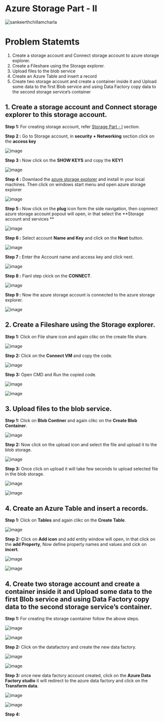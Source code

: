 # Azure Storage Part - II

![sankeerthchillamcharla](https://user-images.githubusercontent.com/46291282/126025220-8bc19d89-877c-4fe5-86c9-ac4a8a951855.png)

# Problem Statemts 
  
  1. Create a storage account and Connect storage account to azure storage explorer.
  2. Create a Fileshare using the Storage explorer.
  3. Upload files to the blob service
  4. Create an Azure Table and insert a record
  5. Create two storage account and create a container inside it and Upload some data to the first Blob service and using Data Factory copy data to the second storage service’s container


## 1. Create a storage account and Connect storage explorer to this storage account.

   **Step 1:** For creating storage account, refer [Storage Part - I](https://github.com/Sankeerth-Chillamcharla/Azure/blob/main/Storage/Readme.md) section.
   
   **Step 2 :** Go to Storage account, in **security + Networking** section click on the **access key**
   

   ![image](https://user-images.githubusercontent.com/46291282/126025869-622e4bff-cd2a-46a9-ad44-055d29b4b97e.png)
   
   
   **Step 3 :** Now click on the **SHOW KEYS**  and copy the **KEY1**
   
   
   ![image](https://user-images.githubusercontent.com/46291282/126025921-d67ffbfe-db09-40b0-8c2f-a8890661b76c.png)
   
   
   **Step 4 :** Downlaod the [azure storage explorer](https://azure.microsoft.com/en-us/features/storage-explorer/) and install in your local machines. Then click on windows start menu and open azure storage explorer
   
   
   ![image](https://user-images.githubusercontent.com/46291282/126026013-14cc8762-f605-4b24-988a-22a358422978.png)
   

   **Step 5 :** Now click on the **plug** icon form the side navigation, then copnnect azure storage account popout will open, in that select the **Storage account and services **
   
   ![image](https://user-images.githubusercontent.com/46291282/126026177-31619c56-9ea6-4311-9f5d-3cc401fd5c88.png)
   
   **Step 6 :** Select account **Name and Key** and click on the **Next** button. 
   
   ![image](https://user-images.githubusercontent.com/46291282/126026258-8c303b3b-22c5-4015-ac7b-cd158f72f0e1.png)
   
   **Step 7 :** Enter the Account name and access key and click next.
   
   ![image](https://user-images.githubusercontent.com/46291282/126026355-68f27058-f2e3-4cb0-aa37-3697c8ca3612.png)
   
   **Step 8 :** Fianl step ckick on the **CONNECT**.
   
   ![image](https://user-images.githubusercontent.com/46291282/126026411-7026e653-41f2-462e-93a3-3c615256deed.png)
   
   **Step 9 :**  Now the azure storage account is connected to the azure storage explorer.
   
   ![image](https://user-images.githubusercontent.com/46291282/126026453-6b65788d-6426-445a-9382-bc62f3b6b479.png)

## 2. Create a Fileshare using the Storage explorer.

   **Step 1:** Click on File share icon and again clikc on the create file share. 
   
   ![image](https://user-images.githubusercontent.com/46291282/126026621-c699acf7-afd2-4f26-a260-24f3598cbef5.png)
   
   **Step 2:** Click on the **Connect VM** and copy the code.
   
   ![image](https://user-images.githubusercontent.com/46291282/126026671-dd197ab6-5e7c-4c7e-bb9f-d50eafa41886.png)
   
   **Step 3:** Open CMD and Run the copied code. 
   
   ![image](https://user-images.githubusercontent.com/46291282/126028977-81a4f8cf-190f-432f-a3c1-0017772a2aa5.png)
   
   ![image](https://user-images.githubusercontent.com/46291282/126029005-6d681424-8dad-45bd-8337-381db9c7988a.png)

## 3. Upload files to the blob service.

   **Step 1:** Click on **Blob Continer** and again clikc on the **Create Blob Container**. 
 
  ![image](https://user-images.githubusercontent.com/46291282/126029095-56e5e8d0-bb17-4e7a-9732-405a085b95d8.png)

  **Step 2:** Now click on the upload icon and select the file and upload it to the blob storage. 

  ![image](https://user-images.githubusercontent.com/46291282/126029233-e10128b9-28e9-4ffe-ac59-b37bee103f92.png)

  **Step 3:** Once click on upload it will take few seconds to upload selected file in the blob storage. 

  ![image](https://user-images.githubusercontent.com/46291282/126029295-6a54433c-d87a-4889-971e-dd4df70f767c.png) 

  ![image](https://user-images.githubusercontent.com/46291282/126029317-ac23925a-dd44-4e41-a074-a15e1e31533d.png)

## 4. Create an Azure Table and insert a records.
  
   **Step 1:** Click on **Tables** and again clikc on the **Create Table**. 
   
   ![image](https://user-images.githubusercontent.com/46291282/126029510-d31387bf-11aa-4ffa-8b58-c3773e672231.png)
   
   **Step 2:** Click on **Add icon** and add entity window will open, in that click on the **add Property**, Now define property names and values and cick on **incert**.
   
   ![image](https://user-images.githubusercontent.com/46291282/126029645-b132e150-ec90-4236-b87c-5e9aa6bfaad0.png)
   
   ![image](https://user-images.githubusercontent.com/46291282/126029693-9947de57-3685-4653-aee6-debd0968182d.png)

## 4. Create two storage account and create a container inside it and Upload some data to the first Blob service and using Data Factory copy data to the second storage service’s container.
 
  **Step 1:** For creating the storage caontainer follow the above steps. 
  
  ![image](https://user-images.githubusercontent.com/46291282/126029743-bcd8620d-03d9-4ff3-805f-68ed08c8f2e0.png)
  
  ![image](https://user-images.githubusercontent.com/46291282/126029762-b10a28b4-74b7-4ca9-8899-80ac91684268.png)
  
  **Step 2:** Click on the datafactory and create the new data factory.
  
  ![image](https://user-images.githubusercontent.com/46291282/126029821-011d8d90-73d1-4635-80b6-2a75ac67b960.png)
  
  ![image](https://user-images.githubusercontent.com/46291282/126029855-f23159f2-7137-4f49-afa4-eda07c5be1ac.png)
  
  **Step 3:**  once new data factory account created, click on the **Azure Data Factory studio** it will redirect to the azure data factory and click on the **Transform data**.
  
  ![image](https://user-images.githubusercontent.com/46291282/126029972-65458055-e093-4c95-87dc-4930280fa8c0.png)
  
  ![image](https://user-images.githubusercontent.com/46291282/126030016-2f5aac2d-41a1-46c7-83b7-5dce044121ba.png)

   **Step 4:**  
  

  
  
  
  



  


  
  
   
   

   


 
 


   
   
   

   
  

   



   
   



